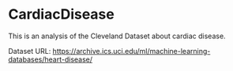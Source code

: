 # CardiacDisease

This is an analysis of the Cleveland Dataset about cardiac disease.

Dataset URL: https://archive.ics.uci.edu/ml/machine-learning-databases/heart-disease/ 
